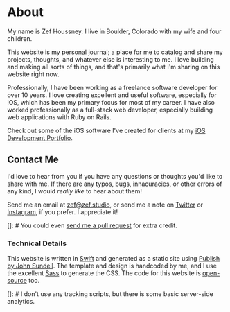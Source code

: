 

# About

My name is Zef Houssney. I live in Boulder, Colorado with my wife and four children.

This website is my personal journal; a place for me to catalog and share my projects, thoughts, and whatever else is interesting to me. I love building and making all sorts of things, and that's primarily what I'm sharing on this website right now.

Professionally, I have been working as a freelance software developer for over 10 years. I love creating excellent and useful software, especially for iOS, which has been my primary focus for most of my career. I have also worked professionally as a full-stack web developer, especially building web applications with Ruby on Rails.

Check out some of the iOS software I've created for clients at my [iOS Development Portfolio](/portfolio).

## Contact Me

I'd love to hear from you if you have any questions or thoughts you'd like to share with me. If there are any typos, bugs, innacuracies, or other errors of any kind, I would _really like_ to hear about them!

Send me an email at [zef@zef.studio](mailto:zef@zef.studio), or send me a note on [Twitter](https://twitter.com/zefhous/) or [Instagram](https://www.instagram.com/zefhous/), if you prefer. I appreciate it!

[]: # You could even [send me a pull request]() for extra credit.

### Technical Details

This website is written in [Swift](https://swift.org) and generated as a static site using [Publish by John Sundell](https://github.com/JohnSundell/Publish). The template and design is handcoded by me, and I use the excellent [Sass](https://sass-lang.com) to generate the CSS. The code for this website is [open-source](https://github.com/zef/zef.studio) too.

[]: # I don't use any tracking scripts, but there is some basic server-side analytics.


